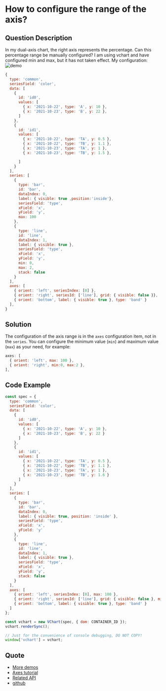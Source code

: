 # How to configure the range of the axis?

## Question Description

In my dual-axis chart, the right axis represents the percentage. Can this percentage range be manually configured? I am using vchart and have configured min and max, but it has not taken effect. My configuration:
![demo](/vchart/faq/18-0.png)

```js
{
  type: 'common',
  seriesField: 'color',
  data: [
    {
      id: 'id0',
      values: [
        { x: '2021-10-22', type: 'A', y: 10 },
        { x: '2021-10-23', type: 'B', y: 22 },
      ]
    },
    {
      id: 'id1',
      values: [
        { x: '2021-10-22', type: 'TA', y: 0.5 },
        { x: '2021-10-22', type: 'TB', y: 1.1 },
        { x: '2021-10-23', type: 'TA', y: 1 },
        { x: '2021-10-23', type: 'TB', y: 1.5 },

      ]
    }
  ],
  series: [
    {
      type: 'bar',
      id: 'bar',
      dataIndex: 0,
      label: { visible: true ,position:'inside'},
      seriesField: 'type',
      xField: 'x',
      yField: 'y',
      max: 100
    },
    {
      type: 'line',
      id: 'line',
      dataIndex: 1,
      label: { visible: true },
      seriesField: 'type',
      xField: 'x',
      yField: 'y',
      min: 0,
      max: 2,
      stack: false
    }
  ],
  axes: [
    { orient: 'left', seriesIndex: [0] },
    { orient: 'right', seriesId: ['line'], grid: { visible: false }},
    { orient: 'bottom', label: { visible: true }, type: 'band' }
  ],
}
```

## Solution

The configuration of the axis range is in the `axes` configuration item, not in the `series`. You can configure the minimum value (`min`) and maximum value (`max`) as your need, for example:

```js
axes: [
  { orient: 'left', max: 100 },
  { orient: 'right', min:0, max:2 },
],
```

## Code Example

```javascript livedemo
const spec = {
  type: 'common',
  seriesField: 'color',
  data: [
    {
      id: 'id0',
      values: [
        { x: '2021-10-22', type: 'A', y: 10 },
        { x: '2021-10-23', type: 'B', y: 22 }
      ]
    },
    {
      id: 'id1',
      values: [
        { x: '2021-10-22', type: 'TA', y: 0.5 },
        { x: '2021-10-22', type: 'TB', y: 1.1 },
        { x: '2021-10-23', type: 'TA', y: 1 },
        { x: '2021-10-23', type: 'TB', y: 1.6 }
      ]
    }
  ],
  series: [
    {
      type: 'bar',
      id: 'bar',
      dataIndex: 0,
      label: { visible: true, position: 'inside' },
      seriesField: 'type',
      xField: 'x',
      yField: 'y'
    },
    {
      type: 'line',
      id: 'line',
      dataIndex: 1,
      label: { visible: true },
      seriesField: 'type',
      xField: 'x',
      yField: 'y',
      stack: false
    }
  ],
  axes: [
    { orient: 'left', seriesIndex: [0], max: 100 },
    { orient: 'right', seriesId: ['line'], grid: { visible: false }, min: 0, max: 2 },
    { orient: 'bottom', label: { visible: true }, type: 'band' }
  ]
};

const vchart = new VChart(spec, { dom: CONTAINER_ID });
vchart.renderSync();

// Just for the convenience of console debugging, DO NOT COPY!
window['vchart'] = vchart;
```

## Quote

- [More demos](https://visactor.io/vchart/demo/combination/dual-axis)
- [Axes tutorial](https://visactor.io/vchart/guide/tutorial_docs/Chart_Concepts/Axes)
- [Related API](https://visactor.io/vchart/option/lineChart#axes-linear.min)
- [github](https://github.com/VisActor/VChart)
